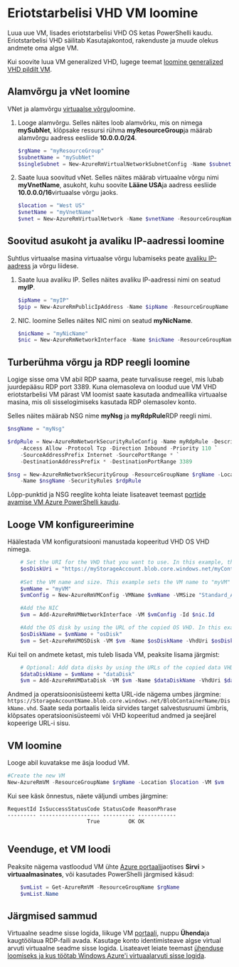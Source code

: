 <properties
    pageTitle="Looge oma Windows VM koopia | Microsoft Azure'i"
    description="Saate teada, kuidas luua oma eripärase Azure VM Windowsiga ressursihaldur juurutamise mudeli koopia."
    services="virtual-machines-windows"
    documentationCenter=""
    authors="cynthn"
    manager="timlt"
    editor=""
    tags="azure-resource-manager"/>

<tags
    ms.service="virtual-machines-windows"
    ms.workload="infrastructure-services"
    ms.tgt_pltfrm="vm-windows"
    ms.devlang="na"
    ms.topic="article"
    ms.date="09/21/2016"
    ms.author="cynthn"/>

# <a name="create-a-vm-from-a-specialized-vhd"></a>Eriotstarbelisi VHD VM loomine

Luua uue VM, lisades eriotstarbelisi VHD OS ketas PowerShelli kaudu. Eriotstarbelisi VHD säilitab Kasutajakontod, rakenduste ja muude olekus andmete oma algse VM. 

Kui soovite luua VM generalized VHD, lugege teemat [loomine generalized VHD pildilt VM](virtual-machines-windows-create-vm-generalized.md).

## <a name="create-the-subnet-and-vnet"></a>Alamvõrgu ja vNet loomine

VNet ja alamvõrgu [virtuaalse võrgu](../virtual-network/virtual-networks-overview.md)loomine.

1. Looge alamvõrgu. Selles näites loob alamvõrku, mis on nimega **mySubNet**, klõpsake ressursi rühma **myResourceGroup**ja määrab alamvõrgu aadress eesliide **10.0.0.0/24**.

    ```powershell
    $rgName = "myResourceGroup"
    $subnetName = "mySubNet"
    $singleSubnet = New-AzureRmVirtualNetworkSubnetConfig -Name $subnetName -AddressPrefix 10.0.0.0/24
    ```

2. Saate luua soovitud vNet. Selles näites määrab virtuaalne võrgu nimi **myVnetName**, asukoht, kuhu soovite **Lääne USA**ja aadress eesliide **10.0.0.0/16**virtuaalse võrgu jaoks. 

    ```powershell
    $location = "West US"
    $vnetName = "myVnetName"
    $vnet = New-AzureRmVirtualNetwork -Name $vnetName -ResourceGroupName $rgName -Location $location -AddressPrefix 10.0.0.0/16 -Subnet $singleSubnet
    ```    
            
## <a name="create-a-public-ip-address-and-nic"></a>Soovitud asukoht ja avaliku IP-aadressi loomine

Suhtlus virtuaalse masina virtuaalse võrgu lubamiseks peate [avaliku IP-aadress](../virtual-network/virtual-network-ip-addresses-overview-arm.md) ja võrgu liidese.

1. Saate luua avaliku IP. Selles näites avaliku IP-aadressi nimi on seatud **myIP**.

    ```powershell
    $ipName = "myIP"
    $pip = New-AzureRmPublicIpAddress -Name $ipName -ResourceGroupName $rgName -Location $location -AllocationMethod Dynamic
    ```       

2. NIC. loomine Selles näites NIC nimi on seatud **myNicName**.

    ```powershell
    $nicName = "myNicName"
    $nic = New-AzureRmNetworkInterface -Name $nicName -ResourceGroupName $rgName -Location $location -SubnetId $vnet.Subnets[0].Id -PublicIpAddressId $pip.Id
    ```

## <a name="create-the-network-security-group-and-an-rdp-rule"></a>Turberühma võrgu ja RDP reegli loomine

Logige sisse oma VM abil RDP saama, peate turvalisuse reegel, mis lubab juurdepääsu RDP port 3389. Kuna olemasoleva on loodud uue VM VHD eriotstarbelisi VM pärast VM loomist saate kasutada andmeallika virtuaalse masina, mis oli sisselogimiseks kasutada RDP olemasolev konto.

Selles näites määrab NSG nime **myNsg** ja **myRdpRule**RDP reegli nimi.

```powershell
$nsgName = "myNsg"

$rdpRule = New-AzureRmNetworkSecurityRuleConfig -Name myRdpRule -Description "Allow RDP" `
    -Access Allow -Protocol Tcp -Direction Inbound -Priority 110 `
    -SourceAddressPrefix Internet -SourcePortRange * `
    -DestinationAddressPrefix * -DestinationPortRange 3389

$nsg = New-AzureRmNetworkSecurityGroup -ResourceGroupName $rgName -Location $location `
    -Name $nsgName -SecurityRules $rdpRule
```

Lõpp-punktid ja NSG reeglite kohta leiate lisateavet teemast [portide avamise VM Azure PowerShelli kaudu](virtual-machines-windows-nsg-quickstart-powershell.md).

## <a name="create-the-vm-configuration"></a>Looge VM konfigureerimine

Häälestada VM konfiguratsiooni manustada kopeeritud VHD OS VHD nimega.


```powershell
    # Set the URI for the VHD that you want to use. In this example, the VHD file named "myOsDisk.vhd" is kept in a storage account named "myStorageAccount" in a container named "myContainer".
    $osDiskUri = "https://myStorageAccount.blob.core.windows.net/myContainer/myOsDisk.vhd"
    
    #Set the VM name and size. This example sets the VM name to "myVM" and the VM size to "Standard_A2".
    $vmName = "myVM"
    $vmConfig = New-AzureRmVMConfig -VMName $vmName -VMSize "Standard_A2"

    #Add the NIC
    $vm = Add-AzureRmVMNetworkInterface -VM $vmConfig -Id $nic.Id

    #Add the OS disk by using the URL of the copied OS VHD. In this example, when the OS disk is created, the term "osDisk" is appened to the VM name to create the OS disk name. This example also specifies that this Windows-based VHD should be attached to the VM as the OS disk.
    $osDiskName = $vmName + "osDisk"
    $vm = Set-AzureRmVMOSDisk -VM $vm -Name $osDiskName -VhdUri $osDiskUri -CreateOption attach -Windows
```


Kui teil on andmete ketast, mis tuleb lisada VM, peaksite lisama järgmist: 

```powershell
    # Optional: Add data disks by using the URLs of the copied data VHDs at the appropriate Logical Unit Number (Lun).
    $dataDiskName = $vmName + "dataDisk"
    $vm = Add-AzureRmVMDataDisk -VM $vm -Name $dataDiskName -VhdUri $dataDiskUri -Lun 0 -CreateOption attach
```

Andmed ja operatsioonisüsteemi ketta URL-ide nägema umbes järgmine: `https://StorageAccountName.blob.core.windows.net/BlobContainerName/DiskName.vhd`. Saate seda portaalis leida sirvides target salvestusruumi ümbris, klõpsates operatsioonisüsteemi või VHD kopeeritud andmed ja seejärel kopeerige URL-i sisu.


## <a name="create-the-vm"></a>VM loomine

Looge abil kuvatakse me äsja loodud VM.

```powershell
#Create the new VM
New-AzureRmVM -ResourceGroupName $rgName -Location $location -VM $vm
```

Kui see käsk õnnestus, näete väljundi umbes järgmine:

```
RequestId IsSuccessStatusCode StatusCode ReasonPhrase
--------- ------------------- ---------- ------------
                         True         OK OK   
 
```
 
## <a name="verify-that-the-vm-was-created"></a>Veenduge, et VM loodi 
 
Peaksite nägema vastloodud VM ühte [Azure portaali](https://portal.azure.com)jaotises **Sirvi** > **virtuaalmasinates**, või kasutades PowerShelli järgmised käsud:

```powershell
    $vmList = Get-AzureRmVM -ResourceGroupName $rgName
    $vmList.Name
```

## <a name="next-steps"></a>Järgmised sammud

Virtuaalne seadme sisse logida, liikuge VM [portaali](https://portal.azure.com), nuppu **Ühenda**ja kaugtöölaua RDP-faili avada. Kasutage konto identimisteave algse virtual arvuti virtuaalne seadme sisse logida. Lisateavet leiate teemast [ühenduse loomiseks ja kus töötab Windows Azure'i virtuaalarvuti sisse logida](virtual-machines-windows-connect-logon.md).







